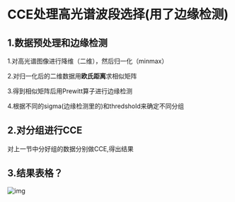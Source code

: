 # CCE处理高光谱波段选择(用了边缘检测)

## 1.数据预处理和边缘检测

1.对高光谱图像进行降维（二维），然后归一化（minmax）

2.对归一化后的二维数据用**欧氏距离**求相似矩阵

3.得到相似矩阵后用Prewitt算子进行边缘检测

4.根据不同的sigma(边缘检测里的)和thredshold来确定不同分组



## 2.对分组进行CCE

对上一节中分好组的数据分别做CCE,得出结果



## 3.结果表格？

![img](https://gblobscdn.gitbook.com/assets%2F-MW9qnt5mI5Jcz-Mufx8%2F-MXBHDEbqtrHRWjiKgjC%2F-MXBaetS0LXTYKsltzxb%2Fimage.png?alt=media&token=644b29ef-3123-4eae-8517-c81549b38699)

